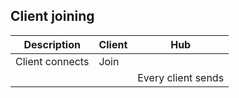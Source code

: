 ## Client joining

| Description |Client | Hub |
|---|---|---|
| Client connects | Join | |
|||Every client sends |

